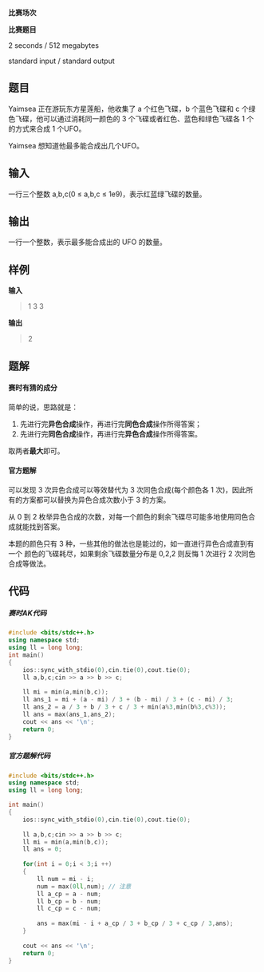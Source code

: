 **比赛场次**

**比赛题目**

<!--more-->

2 seconds / 512 megabytes

standard input / standard output

## 题目

Yaimsea 正在游玩东方星莲船，他收集了 a 个红色飞碟，b 个蓝色飞碟和 c 个绿色飞碟，他可以通过消耗同一颜色的 3 个飞碟或者红色、蓝色和绿色飞碟各 1 个的方式来合成 1 个UFO。

 Yaimsea 想知道他最多能合成出几个UFO。

## 输入

一行三个整数 a,b,c(0 ≤ a,b,c ≤ 1e9)，表示红蓝绿飞碟的数量。

## 输出

一行一个整数，表示最多能合成出的 UFO 的数量。

## 样例

**输入**

> 1 3 3

**输出**

> 2

## 题解

#### 赛时有猜的成分

简单的说，思路就是：

1. 先进行完**异色合成**操作，再进行完**同色合成**操作所得答案；
2. 先进行完**同色合成**操作，再进行完**异色合成**操作所得答案。

取两者**最大**即可。

#### 官方题解

可以发现 3 次异色合成可以等效替代为 3 次同色合成(每个颜色各 1 次)，因此所有的方案都可以替换为异色合成次数小于 3 的方案。

 从 0 到 2 枚举异色合成的次数，对每一个颜色的剩余飞碟尽可能多地使用同色合成就能找到答案。 

本题的颜色只有 3 种，一些其他的做法也是能过的，如一直进行异色合成直到有一个 颜色的飞碟耗尽，如果剩余飞碟数量分布是 0,2,2 则反悔 1 次进行 2 次同色合成等做法。

## 代码

##### **赛时AK代码**

```c++
#include <bits/stdc++.h>
using namespace std;
using ll = long long;
int main()
{
    ios::sync_with_stdio(0),cin.tie(0),cout.tie(0);
    ll a,b,c;cin >> a >> b >> c;
    
    ll mi = min(a,min(b,c));
    ll ans_1 = mi + (a - mi) / 3 + (b - mi) / 3 + (c - mi) / 3;
    ll ans_2 = a / 3 + b / 3 + c / 3 + min(a%3,min(b%3,c%3));
    ll ans = max(ans_1,ans_2);
    cout << ans << '\n';
    return 0;
}
```

##### 官方题解代码

```c++
#include <bits/stdc++.h>
using namespace std;
using ll = long long;

int main()
{
    ios::sync_with_stdio(0),cin.tie(0),cout.tie(0);
    
    ll a,b,c;cin >> a >> b >> c;
    ll mi = min(a,min(b,c));
    ll ans = 0;
    
    for(int i = 0;i < 3;i ++)
    {
        ll num = mi - i;
        num = max(0ll,num); // 注意
        ll a_cp = a - num;
        ll b_cp = b - num;
        ll c_cp = c - num;
        
        ans = max(mi - i + a_cp / 3 + b_cp / 3 + c_cp / 3,ans);
    }
    
    cout << ans << '\n';
    return 0;
}
```

